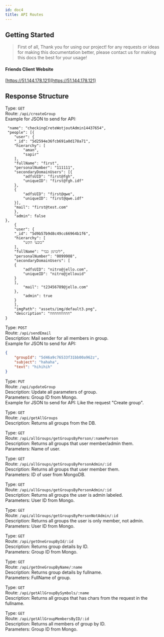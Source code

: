 ```yaml
---
id: doc4
title: API Routes
---
```


## Getting Started

>First of all, Thank you for using our project! for any requests or ideas for making this documentation better, please contact us for making this docs the best for your usage!

<!-- ## Friends Client Website Tutorial -->

#### Friends Client Website

[https://51.144.178.121](https://51.144.178.121)

## Response Structure
Type: ```GET``` <br>
Route: ```/api/createGroup```<br>
Example for JSON to send for API:

```json{
 "name": "checkingCreteWotjoutAdmin14437654",
 "people": [{
    "user": {
    "_id": "5d2594e36fcb691a0d178a71",
    "hierarchy": [
        "aman",
        "sapir"
    ],
    "fullName": "first",
    "personalNumber": "111111",
    "secondaryDomainUsers": [{
        "adfsUID": "first@fgh",
        "uniqueID": "first@fgh.idf"
    },
    {
        "adfsUID": "first@qwe",
        "uniqueID": "first@qwe.idf"
    }],
    "mail": "first@test.com"
    },
    "admin": false
},
    {
    "user": {
    "_id": "5d9b57b9d8c49cc66964b1f6",
    "hierarchy": [
        "כובעי הקש"
    ],
    "fullName": "ליברמן כבר",
    "personalNumber": "0099908",
    "secondaryDomainUsers": [
    {
        "adfsUID": "nitro@jello.com",
        "uniqueID": "nitro@jellouid"
    }
    ],
        "mail": "t23456789@jello.com"
    },
        "admin": true
    }
    ],
    "imgPath": "assets/img/default3.png",
    "description": "חחחחחחחחח"
}
```


Type: ```POST``` <br>
Route: ```/api/sendEmail```<br>
Description: Mail sender for all members in group. <br>
Example for JSON to send for API:
```json
{
	"groupId": "5d46a9c76533f31bb00a962z",
	"subject": "hahaha",
	"text": "hihihih"
}
```

Type:  ```PUT``` <br>
Route: ```/api/updateGroup```<br>
Description: Update all parameters of group.<br>
Parameters: Group ID from Mongo.<br>
Example for JSON to send for API: Like the request "Create group".<br>


Type: ```GET``` <br>
Route: ```/api/getAllGroups```<br>
Description: Returns all groups from the DB. <br>

Type: ```GET``` <br>
Route: ```/api/allGroups/getGroupsByPerson/:namePerson```<br>
Description: Returns all groups that user member/admin them.<br>
Parameters: Name of user.<br>

Type: ```GET``` <br>
Route: ```/api/allGroups/getGroupsByPersonAdmin/:id```<br>
Description: Returns all groups that user member them.<br>
Parameters: ID of user from MongoDB.<br>

Type: ```GET``` <br>
Route: ```/api/allGroups/getGroupsByPersonAdmin/:id```<br>
Description: Returns all groups the user is admin labeled.<br>
Parameters: User ID from Mongo.<br>

Type: ```GET``` <br>
Route: ```/api/allGroups/getGroupsByPersonNotAdmin/:id```<br>
Description: Returns all groups the user is only member, not admin.<br>
Parameters: User ID from Mongo.<br>

Type:  ```GET``` <br>
Route: ```/api/getOneGroupById/:id```<br>
Description: Returns group details by ID.<br>
Parameters: Group ID from Mongo.<br>

Type:  ```GET``` <br>
Route: ```/api/getOneGroupByName/:name```<br>
Description: Returns group details by fullname.<br>
Parameters: FullName of group.<br>

Type:  ```GET``` <br>
Route: ```/api/getAllGroupBySymbols/:name```<br>
Description: Returns all groups that has chars from the request in the fullname.<br>

Type:  ```GET``` <br>
Route: ```/api/getAllGroupMembersByID/:id```<br>
Description: Returns all members of group by ID.<br>
Parameters: Group ID from Mongo.<br>


























